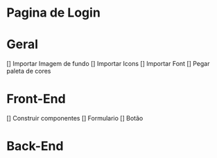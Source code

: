 # Pagina de Login

# Geral

[] Importar Imagem de fundo
[] Importar Icons
[] Importar Font
[] Pegar paleta de cores

# Front-End

[] Construir componentes
    [] Formulario
    [] Botão

# Back-End
